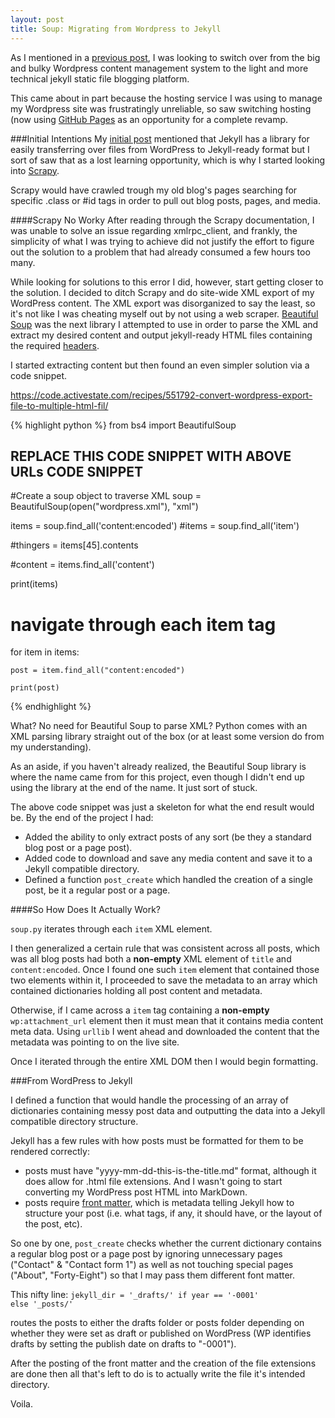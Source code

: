 ```yaml
---
layout: post
title: Soup: Migrating from Wordpress to Jekyll
---
```


As I mentioned in a [previous post](/2015/07/06/Renovations-2.0/), I was looking to switch over from the big and bulky Wordpress content management system to the light and more technical jekyll static file blogging platform. 

This came about in part because the hosting service I was using to manage my Wordpress site was frustratingly unreliable, so saw switching hosting (now using [GitHub Pages]() as an opportunity for a complete revamp.

###Initial Intentions
My [initial post](/2015/07/06/Renovations-2.0/) mentioned that Jekyll has a library for easily transferring over files from WordPress to Jekyll-ready format but I sort of saw that as a lost learning opportunity, which is why I started looking into [Scrapy](http://scrapy.org/).

Scrapy would have crawled trough my old blog's pages searching for specific .class or #id tags in order to pull out blog posts, pages, and media. 

####Scrapy No Worky
After reading through the Scrapy documentation, I was unable to solve an issue regarding xmlrpc_client, and frankly, the simplicity of what I was trying to achieve did not justify the effort to figure out the solution to a problem that had already consumed a few hours too many. 

While looking for solutions to this error I did, however, start getting closer to the solution. I decided to ditch Scrapy and do site-wide XML export of my WordPress content. The XML export was disorganized to say the least, so it's not like I was cheating myself out by not using a web scraper. [Beautiful Soup]() was the next library I attempted to use in order to parse the XML and extract my desired content and output jekyll-ready HTML files containing the required [headers]().

I started extracting content but then found an even simpler solution via a code snippet.


https://code.activestate.com/recipes/551792-convert-wordpress-export-file-to-multiple-html-fil/

{% highlight python %}
from bs4 import BeautifulSoup

## REPLACE THIS CODE SNIPPET WITH ABOVE URLs CODE SNIPPET

#Create a soup object to traverse XML
soup = BeautifulSoup(open("wordpress.xml"), "xml")

items = soup.find_all('content:encoded')
#items = soup.find_all('item')

#thingers = items[45].contents

#content = items.find_all('content')

print(items)

# navigate through each item tag
for item in items:

    post = item.find_all("content:encoded")

    print(post)
{% endhighlight %}


What? No need for Beautiful Soup to parse XML? Python comes with an XML parsing library straight out of the box (or at least some version do from my understanding). 

As an aside, if you haven't already realized, the Beautiful Soup library is where the name came from for this project, even though I didn't end up using the library at the end of the name. It just sort of stuck. 


The above code snippet was just a skeleton for what the end result would be. By the end of the project I had: 
* Added the ability to only extract posts of any sort (be they a standard blog post or a page post). 
* Added code to download and save any media content and save it to a Jekyll compatible directory. 
* Defined a function <code>post_create</code> which handled the creation of a single post, be it a regular post or a page.



####So How Does It Actually Work?

<code>soup.py</code> iterates through each <code>item</code> XML element.

I then generalized a certain rule that was consistent across all posts, which was all blog posts had both a **non-empty** XML element of <code>title</code> and <code>content:encoded</code>. Once I found one such <code>item</code> element that contained those two elements within it, I proceeded to save the metadata to an array which contained dictionaries holding all post content and metadata. 

Otherwise, if I came across a <code>item</code> tag containing a **non-empty** <code>wp:attachment_url</code> element then it must mean that it contains media content meta data. Using <code>urllib</code> I went ahead and downloaded the content that the metadata was pointing to on the live site. 

Once I iterated through the entire XML DOM then I would begin formatting. 


###From WordPress to Jekyll

I defined a function that would handle the processing of an array of dictionaries containing messy post data and outputting the data into a Jekyll compatible directory structure. 

Jekyll has a few rules with how posts must be formatted for them to be rendered correctly: 
* posts must have "yyyy-mm-dd-this-is-the-title.md" format, although it does allow for .html file extensions. And I wasn't going to start converting my WordPress post HTML into MarkDown.
* posts require [front matter](), which is metadata telling Jekyll how to structure your post (i.e. what tags, if any, it should have, or the layout of the post, etc).

So one by one, <code>post_create</code> checks whether the current dictionary contains a regular blog post or a page post by ignoring unnecessary pages ("Contact" & "Contact form 1") as well as not touching special pages ("About", "Forty-Eight") so that I may pass them different font matter. 

This nifty line: 
<code>jekyll_dir = '_drafts/' if year == '-0001' else '_posts/'</code>

routes the posts to either the drafts folder or posts folder depending on whether they were set as draft or published on WordPress (WP identifies drafts by setting the publish date on drafts to "-0001"). 

After the posting of the front matter and the creation of the file extensions are done then all that's left to do is to actually write the file it's intended directory. 

Voila. 








 
